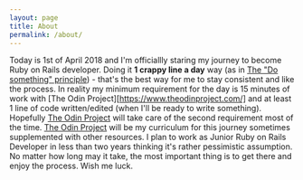 ```yaml
---
layout: page
title: About
permalink: /about/
---
```


Today is 1st of April 2018 and I'm officiallly staring my journey to become Ruby on Rails developer. Doing it **1 crappy line a day** way (as in [The "Do something" principle](https://markmanson.net/do-something)) - that's the best way for me to stay consistent and like the process. In reality my minimum requirement for the day is 15 minutes of work with [The Odin Project][https://www.theodinproject.com/] and at least 1 line of code written/edited (when I'll be ready to write something). Hopefully [The Odin Project](https://www.theodinproject.com/) will take care of the second requirement most of the time. [The Odin Project](https://www.theodinproject.com/) will be my curriculum for this journey sometimes supplemented with other resources. I plan to work as Junior Ruby on Rails Developer in less than two years thinking it's rather pessimistic assumption. No matter how long may it take, the most important thing is to get there and enjoy the process. Wish me luck.
